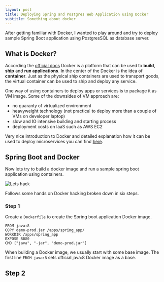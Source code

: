 ```yaml
---
layout: post
title: Deploying Spring and Postgres Web Application using Docker
subtitle: Something about docker
---
```


After getting familiar with Docker, I wanted to play around and try to deploy sample Spring Boot application 
using PostgresSQL as database server.

## What is Docker?

According the [official docs](http://jekyllrb.com/docs/posts/) Docker is a platform 
that can be used to **build**, **ship** and **run applications**. In the center of the Docker is the 
idea of **container**. Just as the physical ship containers are used to transport goods, the 
virtual container can be used to ship and deploy any service. 

One way of using containers to deploy apps or services is to package it as VM image. Some of
the downsides of VM approach are:

 - no guaranty of virtualized environment
 - heavyweight technology (not practical to deploy more than a couple of VMs on developer laptop)
 - slow and IO intensive building and starting process
 - deployment costs on IaaS such as AWS EC2 

Very nice introduction to Docker and detailed explanation how it can be used
to deploy microservices you can find 
[here](http://plainoldobjects.com/2014/11/16/deploying-spring-boot-based-microservices-with-docker/).

## Spring Boot and Docker

Now lets try to build a docker image and run a sample spring boot application using containers.

![Lets hack](http://tdelev.github.io/presentations/docker/images/hacking.gif)

Follows some hands on Docker hacking broken down in six steps.

### Step 1

Create a `Dockerfile` to create the Spring boot application Docker image.

```
FROM java:8
COPY demo-prod.jar /apps/spring_app/
WORKDIR /apps/spring_app
EXPOSE 8080
CMD ["java", "-jar", "demo-prod.jar"]
```

When building a Docker image, we usually start with some base image. The first
line `FROM java:8` sets official java:8 Docker image as a base.

## Step 2
